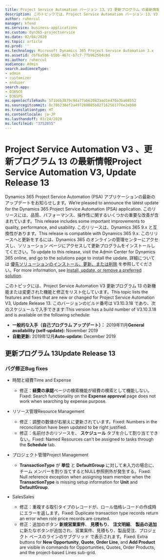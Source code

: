 ```yaml
---
title: Project Service Automation バージョン 13、V3 更新プログラム の最新情報
description: このトピックでは、Project Service Automation バージョン 13、V3 の新機能と変更点について説明します。
author: ruhercul
manager: kfend
ms.service: business-applications
ms.custom: dyn365-projectservice
ms.date: 02/04/2020
ms.topic: article
ms.prod: ''
ms.technology: Microsoft Dynamics 365 Project Service Automation 3.x
ms.assetid: c6f6a5b6-b5bb-467c-b7c7-7fb962504c6d
ms.author: ruhercul
audience: Admin
search.audienceType:
- admin
- customizer
- enduser
search.app:
- D365CE
- D365PS
ms.openlocfilehash: 5f1b6b3879c94a77ab62082aad1e470a3ba66552
ms.sourcegitcommit: 8c786230ef2a497280885b827162561776e2eb00
ms.translationtype: HT
ms.contentlocale: ja-JP
ms.lasthandoff: 03/24/2020
ms.locfileid: "3752855"
---
```

# <a name="project-service-automation-v3-update-release-13"></a><span data-ttu-id="b9e11-103">Project Service Automation V3 、更新プログラム 13 の最新情報</span><span class="sxs-lookup"><span data-stu-id="b9e11-103">Project Service Automation V3, Update Release 13</span></span>
<span data-ttu-id="b9e11-104">Dynamics 365 Project Service Automation (PSA) アプリケーションの最新のアップデートをお知らせします。</span><span class="sxs-lookup"><span data-stu-id="b9e11-104">We’re pleased to announce the latest update for the Dynamics 365 Project Service Automation (PSA) application.</span></span> <span data-ttu-id="b9e11-105">このリリースには、品質、パフォーマンス、操作性に関するいくつかの重要な改善が含まれています。</span><span class="sxs-lookup"><span data-stu-id="b9e11-105">This release includes some important improvements to quality, performance, and usability.</span></span> <span data-ttu-id="b9e11-106">このリリースは、Dynamics 365 9.x と互換性があります。</span><span class="sxs-lookup"><span data-stu-id="b9e11-106">This release is compatible with Dynamics 365 9.x.</span></span> <span data-ttu-id="b9e11-107">このリリースへと更新をするには、Dynamics 365 のオンラインの管理センターにアクセスし、ソリューション ページにアクセスして更新プログラムをインストールしてください。</span><span class="sxs-lookup"><span data-stu-id="b9e11-107">To update to this release, visit the Admin Center for Dynamics 365 online, and go to the solutions page to install the update.</span></span> <span data-ttu-id="b9e11-108">詳細については [優先ソリューションのインストール、更新、または削除](https://docs.microsoft.com/power-platform/admin/install-remove-preferred-solution) を参照してください。</span><span class="sxs-lookup"><span data-stu-id="b9e11-108">For more information, see [Install, update, or remove a preferred solution](https://docs.microsoft.com/power-platform/admin/install-remove-preferred-solution).</span></span>

<span data-ttu-id="b9e11-109">このトピックには、Project Service Automation V3 更新プログラム 13 の新機能または変更された機能と修正をリスト化しています。</span><span class="sxs-lookup"><span data-stu-id="b9e11-109">This topic lists the features and fixes that are new or changed for Project Service Automation V3, Update Release 13.</span></span> <span data-ttu-id="b9e11-110">このバージョンのビルド番号は V3.10.3.18 であり、次のスケジュールで入手できます:</span><span class="sxs-lookup"><span data-stu-id="b9e11-110">This version has a build number of V3.10.3.18 and is available on the following schedule:</span></span>

- <span data-ttu-id="b9e11-111">**一般的な入手（自己プログラム アップデート）：** 2019年11月</span><span class="sxs-lookup"><span data-stu-id="b9e11-111">**General availability (self-update):** November 2019</span></span>
- <span data-ttu-id="b9e11-112">**自動更新:** 2019年12月</span><span class="sxs-lookup"><span data-stu-id="b9e11-112">**Auto-update:** December 2019</span></span>


## <a name="update-release-13"></a><span data-ttu-id="b9e11-113">更新プログラム 13</span><span class="sxs-lookup"><span data-stu-id="b9e11-113">Update Release 13</span></span> 

### <a name="bug-fixes"></a><span data-ttu-id="b9e11-114">バグ修正</span><span class="sxs-lookup"><span data-stu-id="b9e11-114">Bug fixes</span></span>

- <span data-ttu-id="b9e11-115">時間と経費</span><span class="sxs-lookup"><span data-stu-id="b9e11-115">Time and Expense</span></span>

     - <span data-ttu-id="b9e11-116">修正：**経費の承認**ページの検索機能が経費の検索として機能しない。</span><span class="sxs-lookup"><span data-stu-id="b9e11-116">Fixed: Search functionality on the **Expense approval** page does not work when searching by expense purpose.</span></span>

- <span data-ttu-id="b9e11-117">リソース管理</span><span class="sxs-lookup"><span data-stu-id="b9e11-117">Resource Management</span></span>

     - <span data-ttu-id="b9e11-118">修正：調整の数値が右揃えに更新されています。</span><span class="sxs-lookup"><span data-stu-id="b9e11-118">Fixed: Numbers in the reconciliation have been updated to be right justified.</span></span>
     - <span data-ttu-id="b9e11-119">修正：名前付きのリソースを、 **スケジュール** タブを介して割り当てできない。</span><span class="sxs-lookup"><span data-stu-id="b9e11-119">Fixed: Named Resources can't be assigned to tasks through the **Schedule** tab.</span></span>

- <span data-ttu-id="b9e11-120">プロジェクト管理</span><span class="sxs-lookup"><span data-stu-id="b9e11-120">Project Management</span></span>

     - <span data-ttu-id="b9e11-121">**TransactionType** が **単位** と **DefaultGroup** に対して未入力の場合に、チーム メンバーを割り当てするとNULL参照例外が発生する。</span><span class="sxs-lookup"><span data-stu-id="b9e11-121">Fixed: Null reference exception when assigning team member when the **TransactionType** is missing setup information for **Unit** and **DefaultGroup**.</span></span>

- <span data-ttu-id="b9e11-122">Sales</span><span class="sxs-lookup"><span data-stu-id="b9e11-122">Sales</span></span>

     - <span data-ttu-id="b9e11-123">修正：重複する取引タイプのレコードが、ロール価格レコードの作成時にエラーを返します。</span><span class="sxs-lookup"><span data-stu-id="b9e11-123">Fixed: Duplicate transaction type records return an error when role price records are created.</span></span>
     - <span data-ttu-id="b9e11-124">修正：追加のボタン **新規営業案件**、 **見積もり**、 **注文明細**、 **製品の追加** に新たなボタンが追加され、営業案件、見積もり、製品受注、プロジェクト ベースのラインのサブグリッド で表示されます。</span><span class="sxs-lookup"><span data-stu-id="b9e11-124">Fixed: Extra buttons for **New Opportunity**, **Quote**, **Order Line**, and **Add Product** are visible in commands for Opportunities, Quotes, Order Products, and the project-based Lines sub-grid.</span></span>



